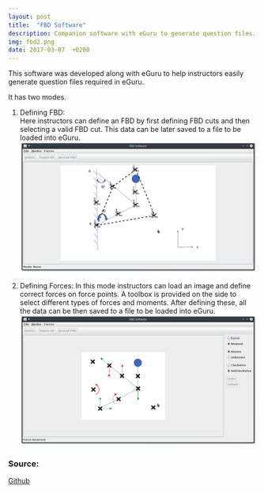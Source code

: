 ```yaml
---
layout: post
title:  "FBD Software"
description: Companion software with eGuru to generate question files.
img: fbd2.png
date: 2017-03-07  +0200
---
```


This software was developed along with eGuru to help instructors easily generate question files required in eGuru.  

It has two modes.  
1. Defining FBD:  
   Here instructors can define an FBD by first defining FBD cuts and then selecting a valid FBD cut. This data can be later saved to a file to be loaded into eGuru.  
![original](https://github.com/bakshizaki/monday/blob/gh-pages/assets/img/fbd1.png?raw=true)  

2. Defining Forces:
	In this mode instructors can load an image and define correct forces on force points. A toolbox is provided on the side to select different types of forces and moments. After defining these, all the data can be then saved to a file to be loaded into eGuru.  
![original](https://github.com/bakshizaki/monday/blob/gh-pages/assets/img/fbd2.png?raw=true)  

### Source:  
[Github](https://github.com/bakshizaki/FBDSoftware)